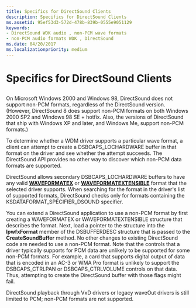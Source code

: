 ```yaml
---
title: Specifics for DirectSound Clients
description: Specifics for DirectSound Clients
ms.assetid: 95ef53d3-572d-478b-839b-0555e9051129
keywords:
- DirectSound WDK audio , non-PCM wave formats
- non-PCM audio formats WDK , DirectSound
ms.date: 04/20/2017
ms.localizationpriority: medium
---
```


# Specifics for DirectSound Clients


## <span id="specifics_for_directsound_clients"></span><span id="SPECIFICS_FOR_DIRECTSOUND_CLIENTS"></span>


On Microsoft Windows 2000 and Windows 98, DirectSound does not support non-PCM formats, regardless of the DirectSound version. (However, DirectSound 8 does support non-PCM formats on both Windows 2000 SP2 and Windows 98 SE + hotfix. Also, the versions of DirectSound that ship with Windows XP and later, and Windows Me, support non-PCM formats.)

To determine whether a WDM driver supports a particular wave format, a client can attempt to create a DSBCAPS\_LOCHARDWARE buffer in that format on the driver and see whether the attempt succeeds. The DirectSound API provides no other way to discover which non-PCM data formats are supported.

DirectSound allows secondary DSBCAPS\_LOCHARDWARE buffers to have any valid [**WAVEFORMATEX**](https://msdn.microsoft.com/library/windows/hardware/ff538799) or [**WAVEFORMATEXTENSIBLE**](https://msdn.microsoft.com/library/windows/hardware/ff538802) format that the selected driver supports. When searching for the format in the driver's list of supported formats, DirectSound checks only for formats containing the KSDATAFORMAT\_SPECIFIER\_DSOUND specifier.

You can extend a DirectSound application to use a non-PCM format by first creating a WAVEFORMATEX or WAVEFORMATEXTENSIBLE structure that describes the format. Next, load a pointer to the structure into the **lpwfxFormat** member of the DSBUFFERDESC structure that is passed to the **CreateSoundBuffer** method. No other changes to existing DirectSound code are needed to use a non-PCM format. Note that the controls that a driver typically supports for PCM data are unlikely to be supported for some non-PCM formats. For example, a card that supports digital output of data that is encoded in an AC-3 or WMA Pro format is unlikely to support the DSBCAPS\_CTRLPAN or DSBCAPS\_CTRLVOLUME controls on that data. Thus, attempting to create the DirectSound buffer with those flags might fail.

DirectSound playback through VxD drivers or legacy waveOut drivers is still limited to PCM; non-PCM formats are not supported.

 

 




